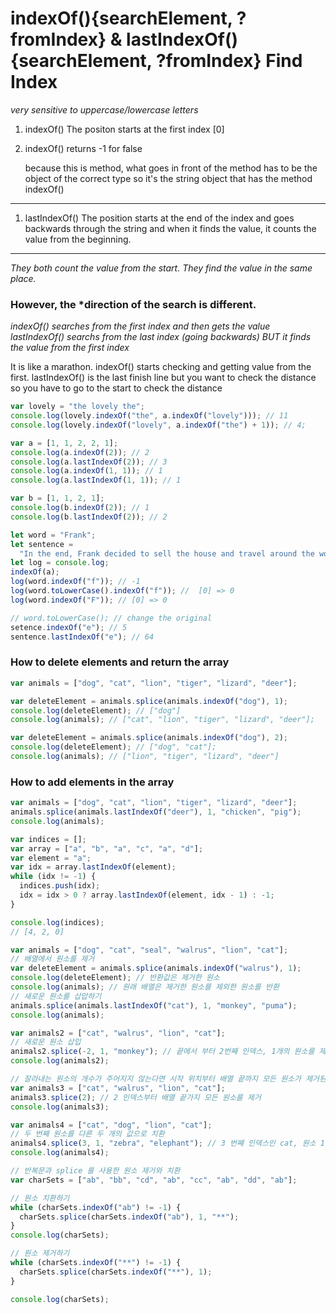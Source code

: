 # indexOf(){searchElement, ?fromIndex} & lastIndexOf(){searchElement, ?fromIndex} Find Index

_very sensitive to uppercase/lowercase letters_

1. indexOf() The positon starts at the first index [0]
2. indexOf() returns -1 for false

   because this is method, what goes in front of the method has to be the object of the correct type so it's the string object that has the method indexOf()

---

1. lastIndexOf() The position starts at the end of the index and goes backwards through the string and when it finds the value, it counts the value from the beginning.

---

_They both count the value from the start. They find the value in the same place._

### However, the \*direction of the search is different.

_indexOf() searches from the first index and then gets the value_
_lastIndexOf() searchs from the last index (going backwards) BUT it finds the value from the first index_

It is like a marathon. indexOf() starts checking and getting value from the first.
lastIndexOf() is the last finish line but you want to check the distance so you have to go to the start to check the distance

```js
var lovely = "the lovely the";
console.log(lovely.indexOf("the", a.indexOf("lovely"))); // 11
console.log(lovely.indexOf("lovely", a.indexOf("the") + 1)); // 4;
```

```js
var a = [1, 1, 2, 2, 1];
console.log(a.indexOf(2)); // 2
console.log(a.lastIndexOf(2)); // 3
console.log(a.indexOf(1, 1)); // 1
console.log(a.lastIndexOf(1, 1)); // 1

var b = [1, 1, 2, 1];
console.log(b.indexOf(2)); // 1
console.log(b.lastIndexOf(2)); // 2
```

```js
let word = "Frank";
let sentence =
  "In the end, Frank decided to sell the house and travel around the world.";
let log = console.log;
indexOf(a);
log(word.indexOf("f")); // -1
log(word.toLowerCase().indexOf("f")); //  [0] => 0
log(word.indexOf("F")); // [0] => 0

// word.toLowerCase(); // change the original
setence.indexOf("e"); // 5
sentence.lastIndexOf("e"); // 64
```

### How to delete elements and return the array

```js
var animals = ["dog", "cat", "lion", "tiger", "lizard", "deer"];

var deleteElement = animals.splice(animals.indexOf("dog"), 1);
console.log(deleteElement); // ["dog"]
console.log(animals); // ["cat", "lion", "tiger", "lizard", "deer"];

var deleteElement = animals.splice(animals.indexOf("dog"), 2);
console.log(deleteElement); // ["dog", "cat"];
console.log(animals); // ["lion", "tiger", "lizard", "deer"]
```

### How to add elements in the array

```js
var animals = ["dog", "cat", "lion", "tiger", "lizard", "deer"];
animals.splice(animals.lastIndexOf("deer"), 1, "chicken", "pig");
console.log(animals);
```

```js
var indices = [];
var array = ["a", "b", "a", "c", "a", "d"];
var element = "a";
var idx = array.lastIndexOf(element);
while (idx != -1) {
  indices.push(idx);
  idx = idx > 0 ? array.lastIndexOf(element, idx - 1) : -1;
}

console.log(indices);
// [4, 2, 0]
```

```js
var animals = ["dog", "cat", "seal", "walrus", "lion", "cat"];
// 배열에서 원소를 제거
var deleteElement = animals.splice(animals.indexOf("walrus"), 1);
console.log(deleteElement); // 반환값은 제거한 원소
console.log(animals); // 원래 배열은 제거한 원소를 제외한 원소를 반환
// 새로운 원소를 삽압하기
animals.splice(animals.lastIndexOf("cat"), 1, "monkey", "puma");
console.log(animals);

var animals2 = ["cat", "walrus", "lion", "cat"];
// 새로운 원소 삽입
animals2.splice(-2, 1, "monkey"); // 끝에서 부터 2번째 인덱스, 1개의 원소를 제거하고 'monkey' 을 삽입
console.log(animals2);

// 잘라내는 원소의 개수가 주어지지 않는다면 시작 위치부터 배열 끝까지 모든 원소가 제거된다.
var animals3 = ["cat", "walrus", "lion", "cat"];
animals3.splice(2); // 2 인덱스부터 배열 끝가지 모든 원소를 제거
console.log(animals3);

var animals4 = ["cat", "dog", "lion", "cat"];
// 두 번째 원소를 다른 두 개의 값으로 치환
animals4.splice(3, 1, "zebra", "elephant"); // 3 번째 인덱스인 cat, 원소 1개를 제거하고 두 개의 원소를 삽입한다.
console.log(animals4);

// 반복문과 splice 를 사용한 원소 제거와 치환
var charSets = ["ab", "bb", "cd", "ab", "cc", "ab", "dd", "ab"];

// 원소 치환하기
while (charSets.indexOf("ab") != -1) {
  charSets.splice(charSets.indexOf("ab"), 1, "**");
}
console.log(charSets);

// 원소 제거하기
while (charSets.indexOf("**") != -1) {
  charSets.splice(charSets.indexOf("**"), 1);
}

console.log(charSets);
```
